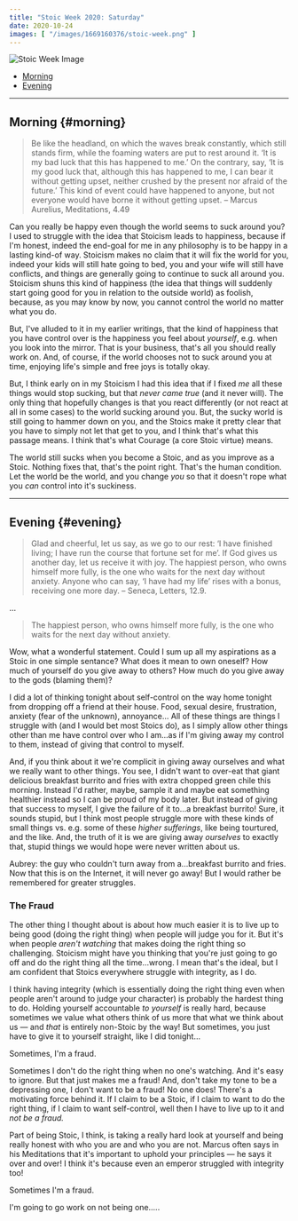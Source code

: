 ```yaml
---
title: "Stoic Week 2020: Saturday"
date: 2020-10-24
images: [ "/images/1669160376/stoic-week.png" ]
---
```


![Stoic Week Image](/images/1669160376/stoic-week.png)

- [Morning](#morning)
- [Evening](#evening)

---

## Morning {#morning}

> Be like the headland, on which the waves break constantly, which still stands firm, while the foaming waters are put to rest around it. ‘It is my bad luck that this has happened to me.’ On the contrary, say, ‘It is my good luck that, although this has happened to me, I can bear it without getting upset, neither crushed by the present nor afraid of the future.’ This kind of event could have happened to anyone, but not everyone would have borne it without getting upset. – Marcus Aurelius, Meditations, 4.49

Can you really be happy even though the world seems to suck around you? I used to struggle with the idea that Stoicism leads to happiness, because if I'm honest, indeed the end-goal for me in any philosophy is to be happy in a lasting kind-of way. Stoicism makes no claim that it will fix the world for you, indeed your kids will still hate going to bed, you and your wife will still have conflicts, and things are generally going to continue to suck all around you. Stoicism shuns this kind of happiness (the idea that things will suddenly start going good for you in relation to the outside world) as foolish, because, as you may know by now, you cannot control the world no matter what you do.

But, I've alluded to it in my earlier writings, that the kind of happiness that you have control over is the happiness you feel about _yourself_, e.g. when you look into the mirror. That is your business, that's all you should really work on. And, of course, if the world chooses not to suck around you at time, enjoying life's simple and free joys is totally okay. 

But, I think early on in my Stoicism I had this idea that if I fixed _me_ all these things would stop sucking, but that _never came true_ (and it never will). The only thing that hopefully changes is that you react differently (or not react at all in some cases) to the world sucking around you. But, the sucky world is still going to hammer down on you, and the Stoics make it pretty clear that you have to simply not let that get to you, and I think that's what this passage means. I think that's what Courage (a core Stoic virtue) means.

The world still sucks when you become a Stoic, and as you improve as a Stoic. Nothing fixes that, that's the point right. That's the human condition. Let the world be the world, and you change _you_ so that it doesn't rope what you _can_ control into it's suckiness.

---

## Evening {#evening}

>  Glad and cheerful, let us say, as we go to our rest: ‘I have finished living; I have run the course that fortune set for me’. If God gives us another day, let us receive it with joy. The happiest person, who owns himself more fully, is the one who waits for the next day without anxiety. Anyone who can say, ‘I have had my life’ rises with a bonus, receiving one more day. – Seneca, Letters, 12.9.

...

> The happiest person, who owns himself more fully, is the one who waits for the next day without anxiety.

Wow, what a wonderful statement. Could I sum up all my aspirations as a Stoic in one simple sentance? What does it mean to own oneself? How much of yourself do you give away to others? 
How much do you give away to the gods (blaming them)?

I did a lot of thinking tonight about self-control on the way home tonight from dropping off a friend at their house. Food, sexual desire, frustration, anxiety (fear of the unknown), annoyance... All of these things are things I struggle with (and I would bet most Stoics do), as I simply allow other things other than me have control over who I am...as if I'm giving away my control to them, instead of giving that control to myself.

And, if you think about it we're complicit in giving away ourselves and what we really want to other things. You see, I didn't want to over-eat that giant delicious breakfast burrito and fries with extra chopped green chile this morning. Instead I'd rather, maybe, sample it and maybe eat something healthier instead so I can be proud of my body later. But instead of giving that success to myself, I give the failure of it to...a breakfast burrito! Sure, it sounds stupid, but I think most people struggle more with these kinds of small things vs. e.g. some of these _higher sufferings_, like being tourtured, and the like. And, the truth of it is we are giving away _ourselves_ to exactly that, stupid things we would hope were never written about us.

Aubrey: the guy who couldn't turn away from a...breakfast burrito and fries. Now that this is on the Internet, it will never go away! But I would rather be remembered for greater struggles.

### The Fraud

The other thing I thought about is about how much easier it is to live up to being good (doing the right thing) when people will judge you for it. But it's when people _aren't watching_ that makes doing the right thing so challenging. Stoicism might have you thinking that you're just going to go off and do the right thing all the time...wrong. I mean that's the ideal, but I am confident that Stoics everywhere struggle with integrity, as I do.

I think having integrity (which is essentially doing the right thing even when people aren't around to judge your character) is probably the hardest thing to do. Holding yourself accountable _to yourself_ is really hard, because sometimes we value what others think of us more that what we think about us &mdash; and _that_ is entirely non-Stoic by the way! But sometimes, you just have to give it to yourself straight, like I did tonight...

Sometimes, I'm a fraud.

Sometimes I don't do the right thing when no one's watching. And it's easy to ignore. But that just makes me a fraud! And, don't take my tone to be a depressing one, I don't want to be a fraud! No one does! There's a motivating force behind it. If I claim to be a Stoic, if I claim to want to do the right thing, if I claim to want self-control, well then I have to live up to it and _not be a fraud._

Part of being Stoic, I think, is taking a really hard look at yourself and being really honest with who you are and who you are not. Marcus often says in his Meditations that it's important to uphold your principles &mdash; he says it over and over! I think it's because even an emperor struggled with integrity too!

Sometimes I'm a fraud.

I'm going to go work on not being one.....

